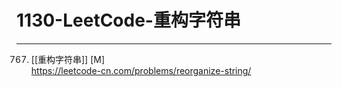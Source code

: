 # 1130-LeetCode-重构字符串

---

767. [[重构字符串]] [M]  
https://leetcode-cn.com/problems/reorganize-string/

